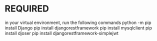 # REQUIRED
in your virtual environment, run the following commands
python -m pip install Django
pip install djangorestframework
pip install mysqlclient
pip install djoser
pip install djangorestframework-simplejwt

